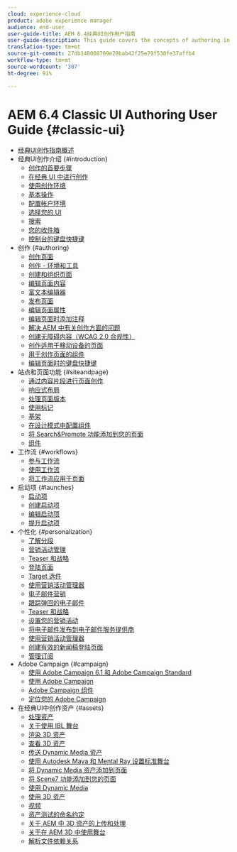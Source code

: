 ```yaml
---
cloud: experience-cloud
product: adobe experience manager
audience: end-user
user-guide-title: AEM 6.4经典UI创作用户指南
user-guide-description: This guide covers the concepts of authoring in AEM in the classic user interface.
translation-type: tm+mt
source-git-commit: 27db148008709e28bab42f25e79f530fe37affb4
workflow-type: tm+mt
source-wordcount: '307'
ht-degree: 91%

---
```



# AEM 6.4 Classic UI Authoring User Guide {#classic-ui}

+ [经典UI创作指南概述](home.md)
+ 经典UI创作介绍 {#introduction}
   + [创作的首要步骤](classic-page-author-first-steps.md)
   + [在经典 UI 中进行创作](classicui.md)
   + [使用创作环境](author-env.md)
   + [基本操作](author-env-basic-handling.md)
   + [配置帐户环境](author-env-user-props.md)
   + [选择您的 UI](author-env-select-ui.md)
   + [搜索](author-env-search.md)
   + [您的收件箱](author-env-inbox.md)
   + [控制台的键盘快捷键](author-env-keyboard-shortcuts.md)
+ 创作 {#authoring}
   + [创作页面](classic-page-author.md)
   + [创作 - 环境和工具](classic-page-author-env-tools.md)
   + [创建和组织页面](classic-page-author-manage-pages.md)
   + [编辑页面内容](classic-page-author-edit-content.md)
   + [富文本编辑器](classic-page-author-rich-text-editor.md)
   + [发布页面](classic-page-author-publish-pages.md)
   + [编辑页面属性](classic-page-author-edit-page-properties.md)
   + [编辑页面时添加注释](classic-page-author-annotations.md)
   + [解决 AEM 中有关创作方面的问题](classic-page-author-troubleshooting.md)
   + [创建无障碍内容（WCAG 2.0 合规性）](classic-page-author-accessible-content.md)
   + [创作适用于移动设备的页面](classic-feature-mobile.md)
   + [用于创作页面的组件](classic-page-author-edit-mode.md)
   + [编辑页面时的键盘快捷键](classic-page-author-keyboard-shortcuts.md)
+ 站点和页面功能 {#siteandpage}
   + [通过内容片段进行页面创作](classic-page-author-content-fragments.md)
   + [响应式布局](classic-page-author-responsive-layout.md)
   + [处理页面版本](classic-page-author-work-with-versions.md)
   + [使用标记](classic-feature-tags.md)
   + [基架](classic-feature-scaffolding.md)
   + [在设计模式中配置组件](classic-page-author-design-mode.md)
   + [将 Search&amp;Promote 功能添加到您的页面](classic-feature-search-promote.md)
   + [组件](classic-page-author-default-components.md)
+ 工作流 {#workflows}
   + [参与工作流](classic-workflows-participating.md)
   + [使用工作流](classic-workflows.md)
   + [将工作流应用于页面](classic-workflows-applying.md)
+ 启动项 {#launches}
   + [启动项](classic-launches.md)
   + [创建启动项](classic-launches-creating.md)
   + [编辑启动项](classic-launches-editing.md)
   + [提升启动项](classic-launches-promoting.md)
+ 个性化 {#personalization}
   + [了解分段](classic-personalization-campaigns-segmentation.md)
   + [营销活动管理](classic-personalization-campaigns.md)
   + [Teaser 和战略](classic-personalization-campaigns-teasers-strategy.md)
   + [登陆页面](classic-personalization-campaigns-landingpage.md)
   + [Target 选件](classic-personalization-campaigns-target-offers.md)
   + [使用营销活动管理器](classic-personalization-campaigns-mktg-manager.md)
   + [电子邮件营销](classic-personalization-campaigns-email.md)
   + [跟踪弹回的电子邮件](classic-personalization-campaigns-email-tracking-bounces.md)
   + [Teaser 和战略](classic-personalization-campaigns-teasers-strategy.md)
   + [设置您的营销活动](classic-personalization-campaigns-setting-up-your.md)
   + [将电子邮件发布到电子邮件服务提供商](classic-personalization-campaigns-email-newsletters.md)
   + [使用营销活动管理器](classic-personalization-campaigns-mktg-manager.md)
   + [创建有效的新闻稿登陆页面](classic-personalization-campaigns-email-landingpage.md)
   + [管理订阅](classic-personalization-campaigns-email-subscriptions.md)
+ Adobe Campaign {#campaign}
   + [使用 Adobe Campaign 6.1 和 Adobe Campaign Standard](classic-personalization-ac-campaign.md)
   + [使用 Adobe Campaign](classic-personalization-ac.md)
   + [Adobe Campaign 组件](classic-personalization-ac-components.md)
   + [定位您的 Adobe Campaign](classic-personalization-ac-target.md)
+ 在经典UI中创作资产 {#assets}
   + [处理资产](classicui-assets.md)
   + [关于使用 IBL 舞台](classicui-stages-aem3d-ibl.md)
   + [渲染 3D 资产](classicui-rendering-3d.md)
   + [查看 3D 资产](classicui-view-3d-assets.md)
   + [传送 Dynamic Media 资产](dynamic-media-assets-delivering.md)
   + [使用 Autodesk Maya 和 Mental Ray 设置标准舞台](classicui-stages-aem3d-ad-mr.md)
   + [将 Dynamic Media 资产添加到页面](dynamic-media-assets-adding-to-page.md)
   + [将 Scene7 功能添加到您的页面](manage-assets-classic-s7.md)
   + [使用 Dynamic Media](dynamic-media-assets.md)
   + [使用 3D 资产](classicui-3dassets.md)
   + [视频](manage-assets-classic-s7-video.md)
   + [资产测试的命名约定](asset-naming-conventions.md)
   + [关于 AEM 中 3D 资产的上传和处理](classicui-upload-proc-3d.md)
   + [关于在 AEM 3D 中使用舞台](classicui-stages-aem3d.md)
   + [解析文件依赖关系](classicui-upload-proc-3d-resolve-dependencies.md)
